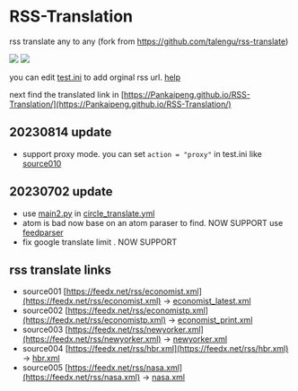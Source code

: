 # RSS-Translation

rss translate any to any (fork from https://github.com/talengu/rss-translate)

![](https://github.com/Pankaipeng/RSS-Translation/workflows/circle_translate/badge.svg)
![](https://github.com/Pankaipeng/RSS-Translation/workflows/Deploy/badge.svg)

you can edit [test.ini](https://github.com/Pankaipeng/RSS-Translation/edit/main/test.ini) to add orginal rss url. [help](https://github.com/talengu/rss-translate/issues/2)

next find the translated link in [https://Pankaipeng.github.io/RSS-Translation/](https://Pankaipeng.github.io/RSS-Translation/)

## 20230814 update
- support proxy mode. you can set `action = "proxy"` in test.ini like [source010](https://github.com/talengu/rss-translate/blob/f6648c5262f4fa0926310dbe43fff820bf727ac7/test.ini#L67)

## 20230702 update 
- use [main2.py](https://github.com/Pankaipeng/RSS-Translation/blob/main/main2.py) in [circle_translate.yml](https://github.com/Pankaipeng/RSS-Translation/blob/aeb61bc36eb1a22fd003677b5209291cf7cb4a87/.github/workflows/circle_translate.yml#L38)
- atom is bad now base on an atom paraser to find. NOW SUPPORT
        use [feedparser](https://pythonhosted.org/feedparser/)
- fix google translate limit . NOW SUPPORT

## rss translate links

 - source001 [https://feedx.net/rss/economist.xml](https://feedx.net/rss/economist.xml) -> [economist_latest.xml](rss/economist_latest.xml)
 - source002 [https://feedx.net/rss/economistp.xml](https://feedx.net/rss/economistp.xml) -> [economist_print.xml](rss/economist_print.xml)
 - source003 [https://feedx.net/rss/newyorker.xml](https://feedx.net/rss/newyorker.xml) -> [newyorker.xml](rss/newyorker.xml)
 - source004 [https://feedx.net/rss/hbr.xml](https://feedx.net/rss/hbr.xml) -> [hbr.xml](rss/hbr.xml)
 - source005 [https://feedx.net/rss/nasa.xml](https://feedx.net/rss/nasa.xml) -> [nasa.xml](rss/nasa.xml)

